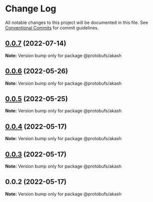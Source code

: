 # Change Log

All notable changes to this project will be documented in this file.
See [Conventional Commits](https://conventionalcommits.org) for commit guidelines.

## [0.0.7](https://github.com/cosmology-tech/proto-registry/compare/@protobufs/akash@0.0.6...@protobufs/akash@0.0.7) (2022-07-14)

**Note:** Version bump only for package @protobufs/akash





## [0.0.6](https://github.com/cosmology-tech/proto-registry/compare/@protobufs/akash@0.0.5...@protobufs/akash@0.0.6) (2022-05-26)

**Note:** Version bump only for package @protobufs/akash





## [0.0.5](https://github.com/cosmology-tech/proto-registry/compare/@protobufs/akash@0.0.4...@protobufs/akash@0.0.5) (2022-05-25)

**Note:** Version bump only for package @protobufs/akash





## [0.0.4](https://github.com/cosmology-tech/proto-registry/compare/@protobufs/akash@0.0.3...@protobufs/akash@0.0.4) (2022-05-17)

**Note:** Version bump only for package @protobufs/akash





## [0.0.3](https://github.com/cosmology-tech/proto-registry/compare/@protobufs/akash@0.0.2...@protobufs/akash@0.0.3) (2022-05-17)

**Note:** Version bump only for package @protobufs/akash





## 0.0.2 (2022-05-17)

**Note:** Version bump only for package @protobufs/akash
